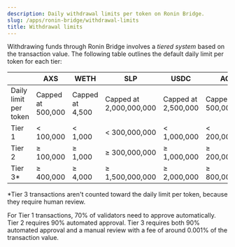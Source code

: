 ```yaml
---
description: Daily withdrawal limits per token on Ronin Bridge.
slug: /apps/ronin-bridge/withdrawal-limits
title: Withdrawal limits
---
```


Withdrawing funds through Ronin Bridge involves a *tiered system* based on the transaction value. The following table outlines the default daily limit per token for each tier:

|        | AXS       | WETH    | SLP           | USDC        | AGG |
| ------ | --------- | ------- | ------------- | ----------- | --- |
| Daily limit per token | Capped at 500,000 | Capped at 4,500 | Capped at 2,000,000,000 | Capped at 2,500,000 | Capped at 500,000,000 |
| Tier 1 | $<$ 100,000 | $<$ 1,000 | $<$ 300,000,000 | $<$ 1,000,000 | $<$ 200,000,000 |
| Tier 2 | $\geq$ 100,000 | $\geq$ 1,000 | $\geq$ 300,000,000 | $\geq$ 1,000,000 | $\geq$ 200,000,000 |
| Tier 3\* | $\geq$ 400,000 | $\geq$ 4,000 | $\geq$ 1,500,000,000 | $\geq$ 2,000,000 | $\geq$ 800,000,000 |

\*Tier 3 transactions aren't counted toward the daily limit per token, because they require human review.

For Tier 1 transactions, 70% of validators need to approve automatically. Tier 2 requires 90% automated approval. Tier 3 requires both 90% automated approval and a manual review with a fee of around 0.001% of the transaction value.
